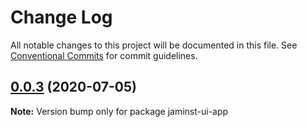 # Change Log

All notable changes to this project will be documented in this file.
See [Conventional Commits](https://conventionalcommits.org) for commit guidelines.

## [0.0.3](https://github.com/sirjaminwong/jamin-monorepo/compare/jaminst-ui-app@0.0.2...jaminst-ui-app@0.0.3) (2020-07-05)

**Note:** Version bump only for package jaminst-ui-app
